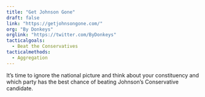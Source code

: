 ```yaml
---
title: "Get Johnson Gone"
draft: false
link: "https://getjohnsongone.com/"
org: "By Donkeys"
orglink: "https://twitter.com/ByDonkeys"
tacticalgoals:
  - Beat the Conservatives
tacticalmethods:
  - Aggregation
---
```


It’s time to ignore the national picture and think about your constituency and which party has the best chance of beating Johnson’s Conservative candidate.

<!--more-->
